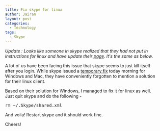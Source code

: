 ```yaml
---
title: Fix skype for linux
author: Jairam
layout: post
categories:
  - Technology
tags:
  - Skype
---
```

*Update : Looks like someone in skype realized that they had not put in instructions for linux and have update their [page](http://heartbeat.skype.com/2011/05/problems_signing_into_skype_an.html). It's the same as below.*

A lot of us have been facing this issue that skype seems to just kill itself after you login. While skype issued a [temporary fix](http://heartbeat.skype.com/2011/05/problems_signing_into_skype_an.html) today morning for Windows and Mac, they have conveniently forgotten to mention a solution for their linux client.

Based on their solution for Windows, I managed to fix it for linux as well. Just quit skype and do the following -

<pre>rm ~/.Skype/shared.xml</pre>

And voila! Restart skype and it should work fine.

Cheers!
